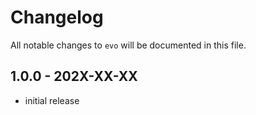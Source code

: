 # Changelog

All notable changes to `evo` will be documented in this file.

## 1.0.0 - 202X-XX-XX

- initial release
